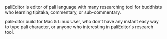 paliEditor is editor of pali language with many researching tool for  buddhists who learning tipitaka, commentary, or sub-commentary.

paliEditor build for Mac & Linux User, who don't have any instant easy way to type pali character, or anyone who interesting in paliEditor's research tool.